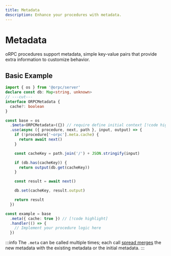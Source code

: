 ```yaml
---
title: Metadata
description: Enhance your procedures with metadata.
---
```


# Metadata

oRPC procedures support metadata, simple key-value pairs that provide extra information to customize behavior.

## Basic Example

```ts twoslash
import { os } from '@orpc/server'
declare const db: Map<string, unknown>
// ---cut---
interface ORPCMetadata {
  cache?: boolean
}

const base = os
  .$meta<ORPCMetadata>({}) // require define initial context [!code highlight]
  .use(async ({ procedure, next, path }, input, output) => {
    if (!procedure['~orpc'].meta.cache) {
      return await next()
    }

    const cacheKey = path.join('/') + JSON.stringify(input)

    if (db.has(cacheKey)) {
      return output(db.get(cacheKey))
    }

    const result = await next()

    db.set(cacheKey, result.output)

    return result
  })

const example = base
  .meta({ cache: true }) // [!code highlight]
  .handler(() => {
    // Implement your procedure logic here
  })
```

:::info
The `.meta` can be called multiple times; each call [spread merges](https://developer.mozilla.org/en-US/docs/Web/JavaScript/Reference/Operators/Spread_syntax) the new metadata with the existing metadata or the initial metadata.
:::
